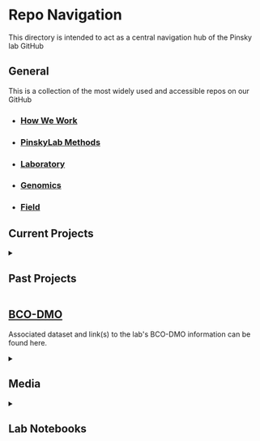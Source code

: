 Repo Navigation
===============
This directory is intended to act as a central navigation hub of the Pinsky lab GitHub

## General
This is a collection of the most widely used and accessible repos on our GitHub

- ### [How We Work](https://github.com/pinskylab/how_we_work)
- ### [PinskyLab Methods](https://github.com/pinskylab/pinskylab_methods)
- ### [Laboratory](https://github.com/pinskylab/laboratory)
- ### [Genomics](https://github.com/pinskylab/genomics)
- ### [Field](https://github.com/pinskylab/field)

## Current Projects


<details>
<summary>

## Past Projects
  
</summary>

The repos below make up the collection of projects previously worked on by our lab group

  <br>
  <details>
  <summary>

  ### 2020
  
  </summary>
  
  Projects finished or no longer being actively developed as of 2020
  <br>
  
  - #### [Coral Restoration](https://github.com/pinskylab/coral-restoration)
  - #### [Philippines Clownfish and Anemone DB-Build](https://github.com/pinskylab/leyteBuildDB)
  - #### [Clownfish Metapopulation Dynamics](https://github.com/pinskylab/Clownfish_metapop)
  - #### [Sp Trait and Geographic Distribution Relationship](https://github.com/pinskylab/ShiftTraitsPlus)
  - #### [Size-Structured Population Bayesian Regression Model](https://github.com/pinskylab/Fish_regression_ABC)
  - #### [Adult Summer Flounder population Structure-Locus Associations](https://github.com/pinskylab/adultPADE)
  - #### [Larval Summer Flounder Connectivity](https://github.com/pinskylab/PADEconnectivity)
  - #### [Sp-Specific Climate Velocities](https://github.com/pinskylab/speciesClimateVelocity)
  - #### [Fish and Fishing Synchonicity](https://github.com/pinskylab/cnhFishSynchrony)
  
  </details>
  <br>
  <details>
  <summary>

  ### 2019
  
  </summary>
  
  Projects finished or no longer being actively developed as of 2019
  <br>
  
  - #### [Coral Adaptive Capacity](https://github.com/pinskylab/coral-adaptation)
  - #### [NJNC Larval Analysis](https://github.com/pinskylab/NJNC-Larval-Analysis)
  - #### [Clownfish Fecundity](https://github.com/pinskylab/YawdoszynClownfishFecundity)
  - #### [Clownfish Transect](https://github.com/pinskylab/clownfishTransect)
  - #### [Clownfish Tail Color](https://github.com/pinskylab/Clown_Fish_Tail_Color_Darrow)
  - #### [Anemone-Clownfish Carrying Capacity](https://github.com/pinskylab/Clownfish_group_structure)
  - #### [Clownfish-Anemone Sp. Succession Dynamics](https://github.com/pinskylab/adriana)
  - #### [Eco-Evo Coral Adaptation to Climate Change](https://github.com/pinskylab/ecoevo_coral)
  - #### [Model Inference of Alt Stable States](https://github.com/pinskylab/Multiple-Attractor-Inference)
  - #### [Species Extinction Inference](https://github.com/pinskylab/species-extinction_RN)
  - #### [GATK vs Freebayes Performance Comparison](https://github.com/pinskylab/gatk-v-free)
  - #### [Climate-Driven Shifts in Marine Sp.](https://github.com/pinskylab/ARMS_ClimateShift)
  - #### [Marine Invert Sp. Trait Impact](https://github.com/pinskylab/marine-inverts-species-traits)
  - #### [Clownfish Demographics](https://github.com/pinskylab/clownfish-demographics)
  - #### [Species Distribution Projection Uncertainty](https://github.com/pinskylab/project_uncertainty)
  - #### [Marine Habitat Shift Projections](https://github.com/pinskylab/project_velocity)
  - #### [Clownfish Geospatial Distribution](https://github.com/pinskylab/clownfish-movement)
  
  </details>
  <br>
  <details>
  <summary>

  ### 2018
  
  </summary>
  
  Projects finished or no longer being actively developed as of 2018
  
  <br>
  
  - #### [Clowfish Data Analysis](https://github.com/pinskylab/Clownfish_data_analysis)
  - #### [Colonization Extinction](https://github.com/pinskylab/colonizationExtinction)
  - #### [Zaman Ponyfish](https://github.com/pinskylab/zaman_ponyfish)
  - #### [Philippines Clownfish GIS](https://github.com/pinskylab/Phils_GIS_R)

  </details>
  <details>
  <summary>

  ### 2017
  
  </summary>
  
  Projects finished or no longer being actively developed as of 2017
  
  <br>
  
  - #### [Biome Variability](https://github.com/pinskylab/biomeVariability)

  </details>
</details>

## [BCO-DMO](https://github.com/pinskylab/BCO-DMO)
Associated dataset and link(s) to the lab's BCO-DMO information can be found here.

<details>
<summary>

## Media
  
</summary>

Within these repos are numerous photos taken throughout the years
<br>
  
- ### [2018 Philippines Photos](https://github.com/pinskylab/2018PhilippinesPhotos)  
- ### [2017 Philippines Photos](https://github.com/pinskylab/2017PhilippinesPhotos) 
- ### [2016 Philippines Photos](https://github.com/pinskylab/2016PhilippinesPhotos)
- ### [2015 Philippines Photos](https://github.com/pinskylab/2015PhilippinesPhotos)
- ### [2014 Philippines Photos](https://github.com/pinskylab/2014PhilippinesPhotos)

</details>

<details>
<summary>

## Lab Notebooks
  
</summary>

Culmination of lab notebooks (where available)
<br>
  
- ### []()

</details>
